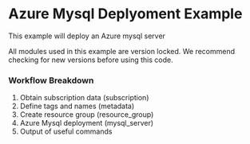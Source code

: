 # Azure Mysql Deplyoment Example
This example will deploy an Azure mysql server 

All modules used in this example are version locked.
We recommend checking for new versions before using this code.
&nbsp;

### Workflow Breakdown

 1. Obtain subscription data (subscription)
 2. Define tags and names (metadata)
 3. Create resource group (resource_group)
 4. Azure Mysql deployment (mysql_server)
 6. Output of useful commands
 
&nbsp;

